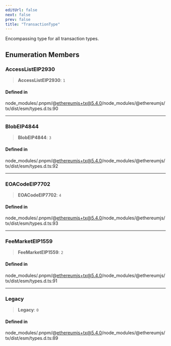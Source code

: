 ```yaml
---
editUrl: false
next: false
prev: false
title: "TransactionType"
---
```


Encompassing type for all transaction types.

## Enumeration Members

### AccessListEIP2930

> **AccessListEIP2930**: `1`

#### Defined in

node\_modules/.pnpm/@ethereumjs+tx@5.4.0/node\_modules/@ethereumjs/tx/dist/esm/types.d.ts:90

***

### BlobEIP4844

> **BlobEIP4844**: `3`

#### Defined in

node\_modules/.pnpm/@ethereumjs+tx@5.4.0/node\_modules/@ethereumjs/tx/dist/esm/types.d.ts:92

***

### EOACodeEIP7702

> **EOACodeEIP7702**: `4`

#### Defined in

node\_modules/.pnpm/@ethereumjs+tx@5.4.0/node\_modules/@ethereumjs/tx/dist/esm/types.d.ts:93

***

### FeeMarketEIP1559

> **FeeMarketEIP1559**: `2`

#### Defined in

node\_modules/.pnpm/@ethereumjs+tx@5.4.0/node\_modules/@ethereumjs/tx/dist/esm/types.d.ts:91

***

### Legacy

> **Legacy**: `0`

#### Defined in

node\_modules/.pnpm/@ethereumjs+tx@5.4.0/node\_modules/@ethereumjs/tx/dist/esm/types.d.ts:89
